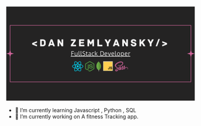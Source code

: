 ![alt text](https://github.com/DanZemlyansky/DanZemlyansky/blob/main/DanZemlyansky.png?raw=true)
- 🌱 I’m currently learning Javascript , Python , SQL
- 🔭 I’m currently working on A fitness Tracking app.

<!--
**DanZemlyansky/DanZemlyansky** is a ✨ _special_ ✨ repository because its `README.md` (this file) appears on your GitHub profile.
Here are some ideas to get you started:



- 🤔 I’m looking for help with ...
- 💬 Ask me about ...
- 📫 How to reach me: ...
- 😄 Pronouns: ...
- ⚡ Fun fact: ...
-->
